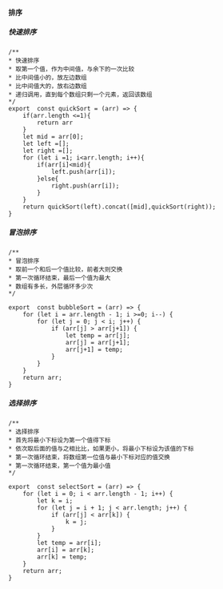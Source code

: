 #### 排序

##### 快速排序

	/**
	* 快速排序
	* 取第一个值，作为中间值，与余下的一次比较
	* 比中间值小的，放左边数组
	* 比中间值大的，放右边数组
	* 递归调用，直到每个数组只剩一个元素，返回该数组
	*/
	export  const quickSort = (arr) => {
		if(arr.length <=1){
			return arr
		}
		let mid = arr[0];
		let left =[];
		let right =[];
		for (let i =1; i<arr.length; i++){
			if(arr[i]<mid){
				left.push(arr[i]);
			}else{
				right.push(arr[i]);
			}
		}
		return quickSort(left).concat([mid],quickSort(right));
	}

##### 冒泡排序

	/**
	* 冒泡排序
	* 取前一个和后一个值比较，前者大则交换
	* 第一次循环结束，最后一个值为最大
	* 数组有多长，外层循环多少次
	*/

	export  const bubbleSort = (arr) => {
		for (let i = arr.length - 1; i >=0; i--) {
			for (let j = 0; j < i; j++) {
				if (arr[j] > arr[j+1]) {
					let temp = arr[j];
					arr[j] = arr[j+1];
					arr[j+1] = temp;
				}
			}
		}
		return arr;
	}


##### 选择排序

	/**
	* 选择排序
	* 首先将最小下标设为第一个值得下标
	* 依次取后面的值与之相比比，如果更小，将最小下标设为该值的下标
	* 第一次循环结束，将数组第一位值与最小下标对应的值交换
	* 第一次循环结束，第一个值为最小值
	*/

	export  const selectSort = (arr) => {
		for (let i = 0; i < arr.length - 1; i++) {
			let k = i;
			for (let j = i + 1; j < arr.length; j++) {
				if (arr[j] < arr[k]) {
					k = j;
				}
			}
			let temp = arr[i];
			arr[i] = arr[k];
			arr[k] = temp;
		}
		return arr;
	}
<!--stackedit_data:
eyJoaXN0b3J5IjpbMTc4MTA2Nzc5NywyMTQxMzUwNTkwXX0=
-->